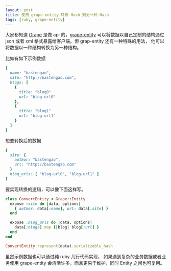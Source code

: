 ```yaml
---
layout: post
title: 使用 grape-entity 转换 Hash 到另一种 Hash
tags: [ruby, grape-entity]
---
```


大家都知道 [Grape](https://github.com/intridea/grape) 是做 api 的，[grape-entity](https://github.com/intridea/grape-entity)
可以将数据以自己定制的结构通过 json 或者 xml 格式暴露给客户端。但 grap-entity 还有一种特殊的用法，
他可以将数据以一种结构转换为另一种结构。

比如有如下示例数据

```ruby
{
  name: "bastengao",
  site: "http://bastengao.com",
  blogs: [
    {
      title: "blog0"
      url: "blog-url0"
    },
    {
      title: "blog1"
      url: "blog-url1"
    }
  ]
}
```

想要转换后的数据

```ruby
{
  site: {
    author: "bastengao",
    url: "http://bastengao.com"
  }
  blog_urls: [ "blog-url0", "blog-url1" ]
}
```

要实现转换的逻辑，可以像下面这样写。

```ruby
class ConvertEntity < Grape::Entity
  expose :site do |data, options|
    { author: data[:name], url: data[:site] }
  end

  expose :blog_urls do |data, options|
    data[:blogs].map {|blog| blog[:url] }
  end
end

ConvertEntity.represent(data).serializable_hash
```

虽然示例数据也可以通过纯 ruby 几行代码实现，
如果遇到复杂的业务数据或者业务使用 grape-entity 会清晰许多，而且更易于维护，同时 Entity 之间也可复用。
